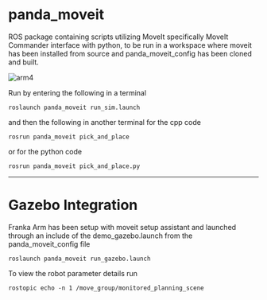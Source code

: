 # panda_moveit
ROS package containing scripts utilizing MoveIt specifically MoveIt Commander interface with python, to be run in a workspace where moveit has been installed from source and panda_moveit_config has been cloned and built.

![arm4](https://user-images.githubusercontent.com/71549279/219283672-5038713b-be5f-4694-a2b1-368e434a1e52.gif)

Run by entering the following in a terminal

```
roslaunch panda_moveit run_sim.launch
```

and then the following in another terminal for the cpp code

```
rosrun panda_moveit pick_and_place
```

or for the python code 

```
rosrun panda_moveit pick_and_place.py
```

---
# Gazebo Integration 

Franka Arm has been setup with moveit setup assistant and launched through an include of the demo_gazebo.launch from the panda_moveit_config file

```
roslaunch panda_moveit run_gazebo.launch
```

To view the robot parameter details run

```
rostopic echo -n 1 /move_group/monitored_planning_scene 
```



